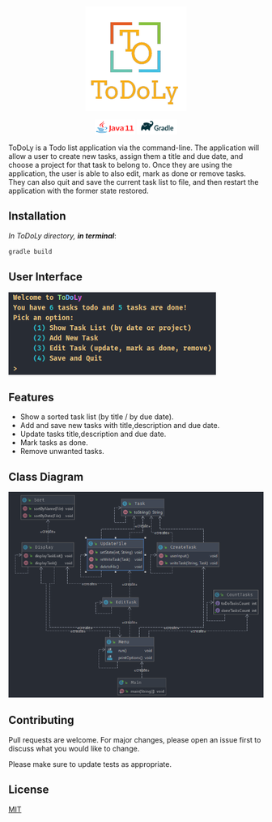 <p align="center">
  <img src="https://github.com/its-Saab/TODO-List/blob/master/ToDoLy-logo-wb.png" width="200" title="ToDoLy logo">
</p>
<p align="center">
   <img src="https://github.com/its-Saab/TODO-List/blob/master/java%20logo.png" height="30" width="80" title="Java logo" >
  <img src="https://github.com/its-Saab/TODO-List/blob/master/Gradle_logo-nb.png" height="30" width="80" title="Gradle logo">
</p>

ToDoLy is a Todo list application via the command-line. The application will allow a user to create new tasks, assign them a title and due date, and choose a project for that task to belong to. Once they are using the application, the user is able to also edit, mark as done or remove tasks. They can also quit and save the current task list to file, and then restart the application with the former state restored.

## Installation
*In ToDoLy directory, **in terminal***: 
```ruby
gradle build
```

## User Interface
![User Interface](https://github.com/its-Saab/TODO-List/blob/master/console.PNG)

## Features
- Show a sorted task list (by title / by due date).
- Add and save new tasks with title,description and due date.
- Update tasks title,description and due date.
- Mark tasks as done.
- Remove unwanted tasks.


## Class Diagram
![Class Diagram](https://github.com/its-Saab/TODO-List/blob/master/UpdtClassDiagram.PNG)

## Contributing
Pull requests are welcome. For major changes, please open an issue first to discuss what you would like to change.

Please make sure to update tests as appropriate.

## License
[MIT](https://choosealicense.com/licenses/mit/)
